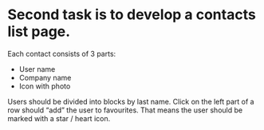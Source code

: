 # Second task is to develop a contacts list page. 

Each contact consists of 3 parts:
- User name
- Company name
- Icon with photo

Users should be divided into blocks by last name. Click on the left part of a row should “add” the user to favourites. That means the user should be marked with a star / heart icon.
